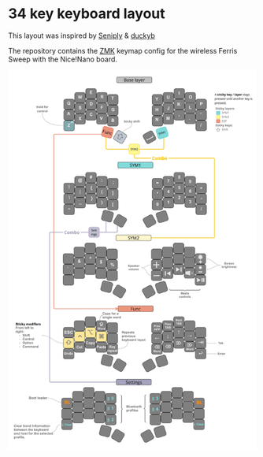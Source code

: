 # 34 key keyboard layout

This layout was inspired by [Seniply](https://stevep99.github.io/seniply/) & [duckyb](https://github.com/duckyb/zmk-sweep)

The repository contains the [ZMK](https://zmk.dev/) keymap config for the wireless Ferris Sweep with the Nice!Nano board.

![Schematics](./images/Sweep_layout.jpg)
